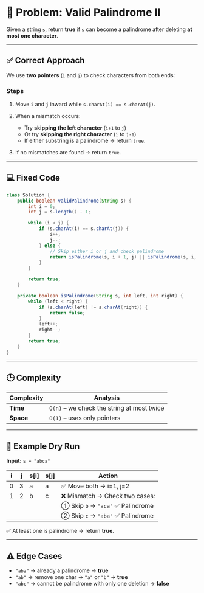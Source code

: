 
# 🧠 Problem: Valid Palindrome II

Given a string `s`, return **true** if `s` can become a palindrome after deleting **at most one character**.

---

## ✅ Correct Approach

We use **two pointers** (`i` and `j`) to check characters from both ends:

### Steps

1. Move `i` and `j` inward while `s.charAt(i) == s.charAt(j)`.
2. When a mismatch occurs:

   * Try **skipping the left character** (`i+1` to `j`)
   * Or try **skipping the right character** (`i` to `j-1`)
   * If either substring is a palindrome → return `true`.
3. If no mismatches are found → return `true`.

---

## 💻 Fixed Code

```java
class Solution {
    public boolean validPalindrome(String s) {
        int i = 0;
        int j = s.length() - 1;

        while (i < j) {
            if (s.charAt(i) == s.charAt(j)) {
                i++;
                j--;
            } else {
                // Skip either i or j and check palindrome
                return isPalindrome(s, i + 1, j) || isPalindrome(s, i, j - 1);
            }
        }

        return true;
    }

    private boolean isPalindrome(String s, int left, int right) {
        while (left < right) {
            if (s.charAt(left) != s.charAt(right)) {
                return false;
            }
            left++;
            right--;
        }
        return true;
    }
}
```

---

## 🕒 Complexity

| Complexity | Analysis                                   |
| ---------- | ------------------------------------------ |
| **Time**   | `O(n)` – we check the string at most twice |
| **Space**  | `O(1)` – uses only pointers                |

---

## 🧩 Example Dry Run

**Input:**
`s = "abca"`

| i | j | s[i] | s[j] | Action                            |
| - | - | ---- | ---- | --------------------------------- |
| 0 | 3 | a    | a    | ✅ Move both → i=1, j=2            |
| 1 | 2 | b    | c    | ❌ Mismatch → Check two cases:     |
|   |   |      |      | ① Skip `b` → `"aca"` ✅ Palindrome |
|   |   |      |      | ② Skip `c` → `"aba"` ✅ Palindrome |

✅ At least one is palindrome → return **true**.

---

## ⚠️ Edge Cases

* `"aba"` → already a palindrome → **true**
* `"ab"` → remove one char → `"a"` or `"b"` → **true**
* `"abc"` → cannot be palindrome with only one deletion → **false**


